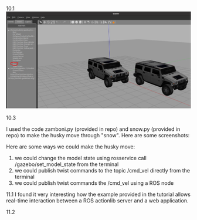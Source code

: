 10.1
![Image Alt text](images/10_1.jpg)





10.3

I used the code zamboni.py (provided in repo) and snow.py (provided in repo) to make the husky move through "snow". Here are some screenshots:


Here are some ways we could make the husky move:
1. we could change the model state using             rosservice call /gazebo/set_model_state             from the terminal
2. we could publish twist commands to the topic /cmd_vel directly from the terminal
3. we could publish twist commands the /cmd_vel using a ROS node


11.1
I found it very interesting how the example provided in the tutorial allows real-time interaction between a ROS actionlib server and a web application.

11.2
